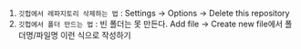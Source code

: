 1.  `깃헙에서 레파지토리 삭제하는 법` : Settings -> Options -> Delete this repository
2. `깃헙에서 폴더 만드는 법` : 빈 폴더는 못 만든다. Add file -> Create new file에서 폴더명/파일명 이런 식으로 작성하기

